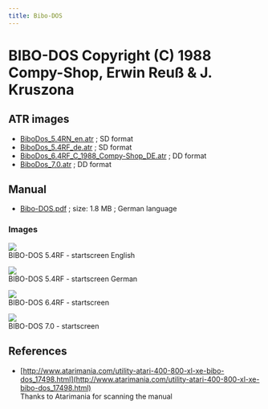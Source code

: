 ```yaml
---
title: Bibo-DOS
---
```

# BIBO-DOS Copyright (C) 1988 Compy-Shop, Erwin Reuß & J. Kruszona  
  
## ATR images  
- [BiboDos_5.4RN_en.atr](attachments/BiboDos_5.4RN_en.atr) ; SD format  
- [BiboDos_5.4RF_de.atr](attachments/BiboDos_5.4RF_de.atr) ; SD format  
- [BiboDos_6.4RF_C_1988_Compy-Shop_DE.atr](attachments/BiboDos_6.4RF_C_1988_Compy-Shop_DE.atr) ; DD format  
- [BiboDos_7.0.atr](attachments/BiboDos_7.0.atr) ; DD format  
  
## Manual  
- [Bibo-DOS.pdf](attachments/Bibo-DOS.pdf) ; size: 1.8 MB ; German language  
  
### Images  
![](attachments/BiboDos+5.4RN+%28en%29.jpg)  
BIBO-DOS 5.4RF - startscreen English  
  
![](attachments/BiboDos+5.4RF+%28de%29.jpg)  
BIBO-DOS 5.4RF - startscreen German  
  
![](attachments/6.jpg)  
BIBO-DOS 6.4RF - startscreen  
  
![](attachments/7.jpg)  
BIBO-DOS 7.0 - startscreen  
  
## References  
- [http://www.atarimania.com/utility-atari-400-800-xl-xe-bibo-dos_17498.html](http://www.atarimania.com/utility-atari-400-800-xl-xe-bibo-dos_17498.html)  
Thanks to Atarimania for scanning the manual  
